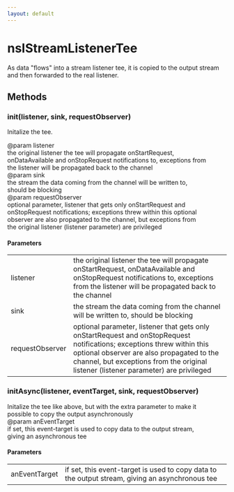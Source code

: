```yaml
---
layout: default
---
```


# nsIStreamListenerTee #
  
As data "flows" into a stream listener tee, it is copied to the output stream  
and then forwarded to the real listener.  
  

## Methods ##

### init(listener, sink, requestObserver) ###
   
Initalize the tee.  
  
@param listener  
   the original listener the tee will propagate onStartRequest,  
   onDataAvailable and onStopRequest notifications to, exceptions from   
   the listener will be propagated back to the channel  
@param sink  
   the stream the data coming from the channel will be written to,  
   should be blocking  
@param requestObserver  
   optional parameter, listener that gets only onStartRequest and  
   onStopRequest notifications; exceptions threw within this optional  
   observer are also propagated to the channel, but exceptions from  
   the original listener (listener parameter) are privileged   
  

#### Parameters ####

<table>

<tr>
<td>listener</td>
<td>   the original listener the tee will propagate onStartRequest,  
   onDataAvailable and onStopRequest notifications to, exceptions from   
   the listener will be propagated back to the channel  
</td>
</tr>

<tr>
<td>sink</td>
<td>   the stream the data coming from the channel will be written to,  
   should be blocking  
</td>
</tr>

<tr>
<td>requestObserver</td>
<td>   optional parameter, listener that gets only onStartRequest and  
   onStopRequest notifications; exceptions threw within this optional  
   observer are also propagated to the channel, but exceptions from  
   the original listener (listener parameter) are privileged   
</td>
</tr>

</table>

### initAsync(listener, eventTarget, sink, requestObserver) ###
   
Initalize the tee like above, but with the extra parameter to make it  
possible to copy the output asynchronously  
@param anEventTarget  
   if set, this event-target is used to copy data to the output stream,  
   giving an asynchronous tee  
  

#### Parameters ####

<table>

<tr>
<td>anEventTarget</td>
<td>   if set, this event-target is used to copy data to the output stream,  
   giving an asynchronous tee  
</td>
</tr>

</table>

